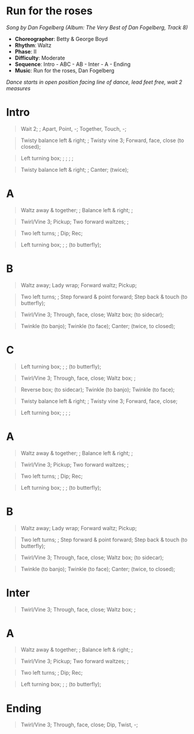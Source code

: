 # Run for the roses
*Song by Dan Fogelberg (Album: The Very Best of Dan Fogelberg, Track 8)*

* **Choreographer**: Betty & George Boyd
* **Rhythm**: Waltz
* **Phase**: II
* **Difficulty**: Moderate
* **Sequence**: Intro - ABC - AB - Inter - A - Ending
* **Music**: Run for the roses, Dan Fogelberg

*Dance starts in open position facing line of dance, lead feet free, wait 2 measures*

# Intro

> Wait 2; ; Apart, Point, -; Together, Touch, -;

> Twisty balance left & right; ; Twisty vine 3; Forward, face, close (to closed);

> Left turning box; ; ; ; ;

> Twisty balance left & right; ; Canter; (twice);

# A

> Waltz away & together; ; Balance left & right; ;

> Twirl/Vine 3; Pickup; Two forward waltzes; ;

> Two left turns; ; Dip; Rec;

> Left turning box; ; ; (to butterfly);

# B

> Waltz away; Lady wrap; Forward waltz; Pickup;

> Two left turns; ; Step forward & point forward; Step back & touch (to butterfly);

> Twirl/Vine 3; Through, face, close; Waltz box; (to sidecar);

> Twinkle (to banjo); Twinkle (to face); Canter; (twice, to closed);

# C

> Left turning box; ; ; (to butterfly);

> Twirl/Vine 3; Through, face, close; Waltz box; ;

> Reverse box; (to sidecar); Twinkle (to banjo); Twinkle (to face);

> Twisty balance left & right; ; Twisty vine 3; Forward, face, close;

> Left turning box; ; ; ;

# A

> Waltz away & together; ; Balance left & right; ;

> Twirl/Vine 3; Pickup; Two forward waltzes; ;

> Two left turns; ; Dip; Rec;

> Left turning box; ; ; (to butterfly);

# B

> Waltz away; Lady wrap; Forward waltz; Pickup;

> Two left turns; ; Step forward & point forward; Step back & touch (to butterfly);

> Twirl/Vine 3; Through, face, close; Waltz box; (to sidecar);

> Twinkle (to banjo); Twinkle (to face); Canter; (twice, to closed);

# Inter  

> Twirl/Vine 3; Through, face, close; Waltz box; ;

# A

> Waltz away & together; ; Balance left & right; ;

> Twirl/Vine 3; Pickup; Two forward waltzes; ;

> Two left turns; ; Dip; Rec;

> Left turning box; ; ; (to butterfly);

# Ending

> Twirl/Vine 3; Through, face, close; Dip, Twist, -;
